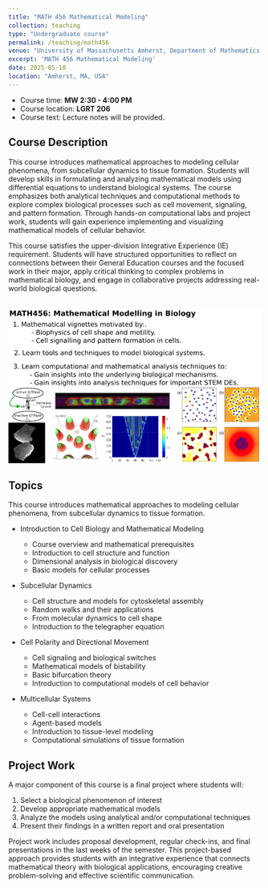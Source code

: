 ```yaml
---
title: "MATH 456 Mathematical Modeling"
collection: teaching
type: "Undergraduate course"
permalink: /teaching/math456
venue: "University of Massachusetts Amherst, Department of Mathematics and Statistics"
excerpt: 'MATH 456 Mathematical Modeling'
date: 2025-05-10
location: "Amherst, MA, USA"
---
```



* Course time: **MW 2:30 - 4:00 PM**
* Course location: **LGRT 206**
* Course text: Lecture notes will be provided.

## Course Description

This course introduces mathematical approaches to modeling cellular phenomena,
from subcellular dynamics to tissue formation. Students will develop skills in
formulating and analyzing mathematical models using differential equations to
understand biological systems. The course emphasizes both analytical techniques
and computational methods to explore complex biological processes such as cell
movement, signaling, and pattern formation. Through hands-on computational labs
and project work, students will gain experience implementing and visualizing
mathematical models of cellular behavior.

This course satisfies the upper-division Integrative Experience (IE)
requirement. Students will have structured opportunities to reflect on
connections between their General Education courses and the focused work in
their major, apply critical thinking to complex problems in mathematical
biology, and engage in collaborative projects addressing real-world biological
questions.

<br/><img src='/images/math456_ad.png'><br/>

## Topics

This course introduces mathematical approaches to modeling cellular phenomena,
from subcellular dynamics to tissue formation.

* Introduction to Cell Biology and Mathematical Modeling
    * Course overview and mathematical prerequisites
    * Introduction to cell structure and function
    * Dimensional analysis in biological discovery
    * Basic models for cellular processes

* Subcellular Dynamics
    * Cell structure and models for cytoskeletal assembly
    * Random walks and their applications
    * From molecular dynamics to cell shape
    * Introduction to the telegrapher equation

* Cell Polarity and Directional Movement
    * Cell signaling and biological switches
    * Mathematical models of bistability
    * Basic bifurcation theory
    * Introduction to computational models of cell behavior

* Multicellular Systems
    * Cell-cell interactions
    * Agent-based models
    * Introduction to tissue-level modeling
    * Computational simulations of tissue formation

## Project Work

A major component of this course is a final project where students will:

1. Select a biological phenomenon of interest
2. Develop appropriate mathematical models
3. Analyze the models using analytical and/or computational techniques
4. Present their findings in a written report and oral presentation

Project work includes proposal development, regular check-ins, and final
presentations in the last weeks of the semester. This project-based approach
provides students with an integrative experience that connects mathematical
theory with biological applications, encouraging creative problem-solving and
effective scientific communication.
